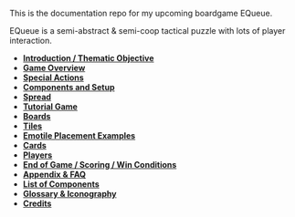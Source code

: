 This is the documentation repo for my upcoming boardgame EQueue. 

EQueue is a semi-abstract & semi-coop tactical puzzle with lots of player interaction.

- **[Introduction / Thematic Objective](01-Introduction)**
- **[Game Overview](02-Game-Overview)**
- **[Special Actions](09-Special-Actions.md)**
- **[Components and Setup](03-Setup.md)**
- **[Spread](10-Spread.md)**
- **[Tutorial Game](04-Tutorial-Game.md)**
- **[Boards](05-Components-MainBoard.md)**
- **[Tiles](06-Tiles.md)**
- **[Emotile Placement Examples](06.1-Placement-Examples.md)**
- **[Cards](07.1-Event-Cards.md)**
- **[Players](10-Players-and-Personas.md)**
- **[End of Game / Scoring / Win Conditions](12-Endgame&Scoring&Win-Conditions.md)**
- **[Appendix & FAQ](13-Appendix.md)**
- **[List of Components](14-List-of-Components.md)**
- **[Glossary & Iconography](15-Glossary&Iconography.md)**
- **[Credits](16-Credits.md)**
